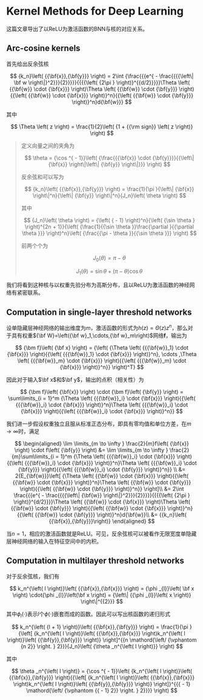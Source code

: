 # Kernel Methods for Deep Learning

这篇文章导出了以ReLU为激活函数的BNN与核的对应关系。

## Arc-cosine kernels

首先给出反余弦核

$$
{k_n}\left( {{\bf{x}},{\bf{y}}} \right) = 2\int {\frac{{{e^{ - \frac{{{{\left\| \bf w \right\|}^2}}}{2}}}}}{{{{\left( {2\pi } \right)}^{{d/2}}}}}\Theta \left( {{\bf{w}} \cdot {\bf{x}}} \right)\Theta \left( {{\bf{w}} \cdot {\bf{y}}} \right){{\left( {{\bf{w}} \cdot {\bf{x}}} \right)}^n}{{\left( {{\bf{w}} \cdot {\bf{y}}} \right)}^n}d{\bf{w}}}
$$

其中

$$
\Theta \left( z \right) = \frac{1}{2}\left( {1 + {{\rm sign}} \left( z \right)} \right)
$$

> 定义向量之间的夹角为
>
> $$
> \theta  = {\cos ^{ - 1}}\left( {\frac{{{\bf{x}} \cdot {\bf{y}}}}{{\left\| {\bf{x}} \right\|\left\| {\bf{y}} \right\|}}} \right)
> $$
>
> 反余弦和可以写为
>
> $$
> {k_n}\left( {{\bf{x}},{\bf{y}}} \right) = \frac{1}{\pi }{\left\| {\bf{x}} \right\|^n}{\left\| {\bf{y}} \right\|^n}{J_n}\left( \theta  \right)
> $$
>
> 其中
>
> $$
> {J_n}\left( \theta  \right) = {\left( { - 1} \right)^n}{\left( {\sin \theta } \right)^{2n + 1}}{\left( {\frac{1}{{\sin \theta }}\frac{\partial }{{\partial \theta }}} \right)^n}\left( {\frac{{\pi  - \theta }}{{\sin \theta }}} \right)
> $$
>
> 前两个个为
>
> $$
> {J_0}\left( \theta  \right) = \pi  - \theta
> $$
>
> $$
> {J_1}\left( \theta  \right) = \sin \theta  + \left( {\pi  - \theta } \right)\cos \theta
> $$

我们将看到这种核与以权重先验分布为高斯分布，且以ReLU为激活函数的神经网络有紧密联系。

## Computation in single-layer threshold networks

设单隐藏层神经网络的输出维度为$m$，激活函数的形式为$h\left( z \right) = \Theta \left( z \right){z^n}$，那么对于具有权重${\bf W}=\left({\bf w}_1,\cdots,{\bf w}_m\right)$网络$\bm f$，输出为

$$
{\bm f}\left( {\bf x} \right) = {\left( {\Theta \left( {{{\bf{w}}_1} \cdot {\bf{x}}} \right){{\left( {{{\bf{w}}_1} \cdot {\bf{x}}} \right)}^n}, \cdots ,\Theta \left( {{{\bf{w}}_m} \cdot {\bf{x}}} \right){{\left( {{{\bf{w}}_m} \cdot {\bf{x}}} \right)}^n}} \right)^T}
$$

因此对于输入$\bf x$和$\bf y$，输出的点积（相关性）为

$$
{\bm f}\left( {\bf{x}} \right) \cdot {\bm f}\left( {\bf{y}} \right) = \sum\limits_{i = 1}^m {\Theta \left( {{{\bf{w}}_i} \cdot {\bf{x}}} \right){{\left( {{{\bf{w}}_i} \cdot {\bf{x}}} \right)}^n}\Theta \left( {{{\bf{w}}_i} \cdot {\bf{x}}} \right){{\left( {{{\bf{w}}_i} \cdot {\bf{x}}} \right)}^n}}
$$

我们进一步假设权重独立且服从标准正态分布，即具有零均值和单位方差，在$m\to \infty$时，满足

$$
\begin{aligned}
\lim \limits_{m \to \infty } \frac{2}{m}f\left( {\bf{x}} \right) \cdot f\left( {\bf{y}} \right) 
&= \lim \limits_{m \to \infty } \frac{2}{m}\sum\limits_{i = 1}^m {\Theta \left( {{{\bf{w}}_i} \cdot {\bf{x}}} \right){{\left( {{{\bf{w}}_i} \cdot {\bf{x}}} \right)}^n}\Theta \left( {{{\bf{w}}_i} \cdot {\bf{y}}} \right){{\left( {{{\bf{w}}_i} \cdot {\bf{y}}} \right)}^n}} \\ 
&= 2{E_{\bf{w}}}\left[ {\Theta \left( {{\bf{w}} \cdot {\bf{x}}} \right){{\left( {{\bf{w}} \cdot {\bf{x}}} \right)}^n}\Theta \left( {{\bf{w}} \cdot {\bf{y}}} \right){{\left( {{\bf{w}} \cdot {\bf{y}}} \right)}^n}} \right]\\ 
&= 2\int \frac{{{e^{ - \frac{{{{\left\| {\bf{w}} \right\|}^2}}}{2}}}}}{{{{\left( {2\pi } \right)}^{d/2}}}}\Theta \left( {{\bf{w}} \cdot {\bf{x}}} \right)\Theta \left( {{\bf{w}} \cdot {\bf{y}}} \right){{\left( {{\bf{w}} \cdot {\bf{x}}} \right)}^n}{{\left( {{\bf{w}} \cdot {\bf{y}}} \right)}^n}d{\bf{w}}\\
&= {{k_n}\left( {{\bf{x}},{\bf{y}}}\right)}
\end{aligned}
$$

当$n=1$，相应的激活函数就是ReLU。可见，反余弦核可以被看作无限宽度单隐藏层神经网络的输入在特征空间中的内积。

## Computation in multilayer threshold networks

对于反余弦核，我们有

$$
k_n^{\left( l \right)}\left( {{\bf{x}},{\bf{x}}} \right) = {\phi _{l}}\left( \bf x \right) \cdot{\phi _{l}}\left(\bf x \right) = {\left\| {{\phi _{l}}\left( x \right)} \right\|^{{2}}}
$$

其中$\phi_l\left(\cdot \right)$表示$l$个$\phi \left(\cdot\right)$嵌套而成的函数。因此可以写出核函数的递归形式

$$
k_n^{\left( {l + 1} \right)}\left( {{\bf{x}},{\bf{y}}} \right) = \frac{1}{\pi }{\left[ {k_n^{\left( l \right)}\left( {{\bf{x}},{\bf{x}}} \right)k_n^{\left( l \right)}\left( {{\bf{y}},{\bf{y}}} \right)} \right]^{{n \mathord{\left/
 {\vphantom {n 2}} \right.
 } 2}}}{J_n}\left( {\theta _n^{\left( l \right)}} \right)
$$

其中

$$
\theta _n^{\left( l \right)} = {\cos ^{ - 1}}\left( {k_n^{\left( l \right)}\left( {{\bf{x}},{\bf{y}}} \right){{\left[ {k_n^{\left( l \right)}\left( {{\bf{x}},{\bf{x}}} \right)k_n^{\left( l \right)}\left( {{\bf{y}},{\bf{y}}} \right)} \right]}^{{{ - 1} \mathord{\left/
 {\vphantom {{ - 1} 2}} \right.
 } 2}}}} \right)
$$
